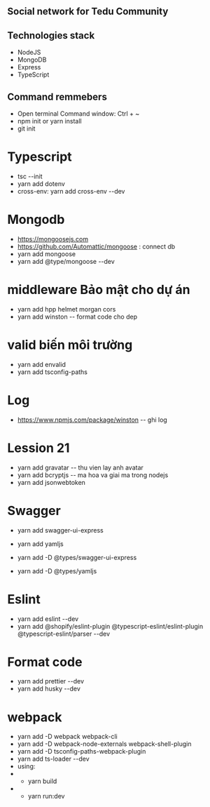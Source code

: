## Social network for Tedu Community

## Technologies stack

- NodeJS
- MongoDB
- Express
- TypeScript

## Command remmebers

- Open terminal Command window: Ctrl + ~
- npm init or yarn install
- git init

# Typescript

- tsc --init
- yarn add dotenv
- cross-env: yarn add cross-env --dev

# Mongodb

- https://mongoosejs.com
- https://github.com/Automattic/mongoose : connect db
- yarn add mongoose
- yarn add @type/mongoose --dev

# middleware Bảo mật cho dự án

- yarn add hpp helmet morgan cors
- yarn add winston -- format code cho dep

# valid biến môi trường

- yarn add envalid
- yarn add tsconfig-paths

# Log

- https://www.npmjs.com/package/winston -- ghi log

# Lession 21

- yarn add gravatar -- thu vien lay anh avatar
- yarn add bcryptjs -- ma hoa va giai ma trong nodejs
- yarn add jsonwebtoken

# Swagger
- yarn add swagger-ui-express
- yarn add yamljs

- yarn add -D @types/swagger-ui-express
- yarn add -D @types/yamljs

# Eslint 
- yarn add eslint --dev
- yarn add @shopify/eslint-plugin @typescript-eslint/eslint-plugin @typescript-eslint/parser --dev

# Format code
- yarn add prettier --dev
- yarn add husky --dev

# webpack
- yarn add -D webpack webpack-cli
- yarn add -D webpack-node-externals webpack-shell-plugin
- yarn add -D tsconfig-paths-webpack-plugin
- yarn add ts-loader --dev
- using:
- + yarn build 
- + yarn run:dev